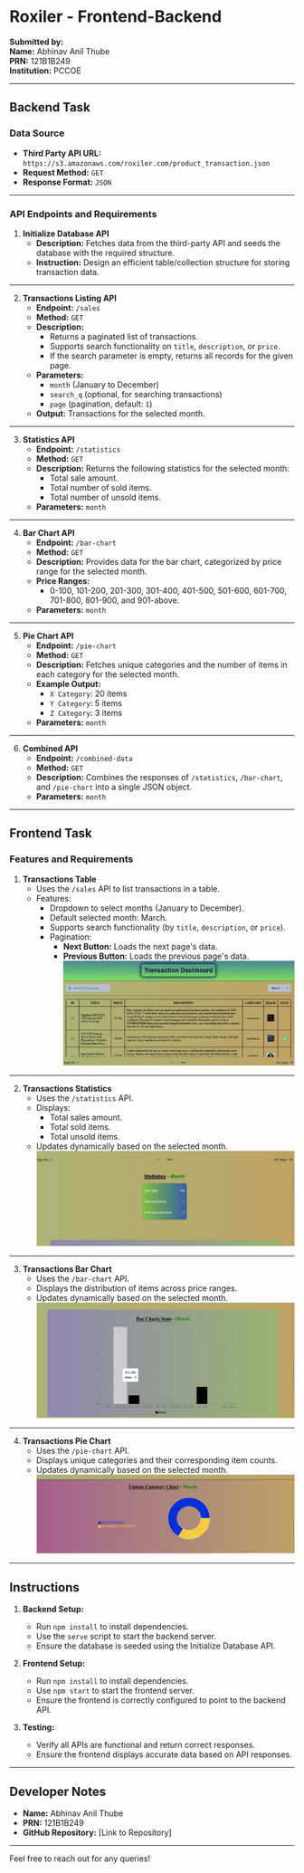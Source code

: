 # Roxiler - Frontend-Backend

**Submitted by:**  
**Name:** Abhinav Anil Thube  
**PRN:** 121B1B249  
**Institution:** PCCOE  

---

## Backend Task

### Data Source
- **Third Party API URL:** `https://s3.amazonaws.com/roxiler.com/product_transaction.json`  
- **Request Method:** `GET`  
- **Response Format:** `JSON`  

---

### API Endpoints and Requirements

1. **Initialize Database API**
   - **Description:** Fetches data from the third-party API and seeds the database with the required structure.
   - **Instruction:** Design an efficient table/collection structure for storing transaction data.

---

2. **Transactions Listing API**
   - **Endpoint:** `/sales`
   - **Method:** `GET`
   - **Description:**
     - Returns a paginated list of transactions.
     - Supports search functionality on `title`, `description`, or `price`.
     - If the search parameter is empty, returns all records for the given page.
   - **Parameters:**
     - `month` (January to December)
     - `search_q` (optional, for searching transactions)
     - `page` (pagination, default: `1`)
   - **Output:** Transactions for the selected month.

---

3. **Statistics API**
   - **Endpoint:** `/statistics`
   - **Method:** `GET`
   - **Description:** Returns the following statistics for the selected month:
     - Total sale amount.
     - Total number of sold items.
     - Total number of unsold items.
   - **Parameters:** `month`


---

4. **Bar Chart API**
   - **Endpoint:** `/bar-chart`
   - **Method:** `GET`
   - **Description:** Provides data for the bar chart, categorized by price range for the selected month.
   - **Price Ranges:**
     - 0-100, 101-200, 201-300, 301-400, 401-500, 501-600, 601-700, 701-800, 801-900, and 901-above.
   - **Parameters:** `month`


---

5. **Pie Chart API**
   - **Endpoint:** `/pie-chart`
   - **Method:** `GET`
   - **Description:** Fetches unique categories and the number of items in each category for the selected month.
   - **Example Output:**
     - `X Category`: 20 items
     - `Y Category`: 5 items
     - `Z Category`: 3 items
   - **Parameters:** `month`


---

6. **Combined API**
   - **Endpoint:** `/combined-data`
   - **Method:** `GET`
   - **Description:** Combines the responses of `/statistics`, `/bar-chart`, and `/pie-chart` into a single JSON object.
   - **Parameters:** `month`

---

## Frontend Task

### Features and Requirements

1. **Transactions Table**
   - Uses the `/sales` API to list transactions in a table.
   - Features:
     - Dropdown to select months (January to December).  
     - Default selected month: March.
     - Supports search functionality (by `title`, `description`, or `price`).
     - Pagination:
       - **Next Button:** Loads the next page's data.
       - **Previous Button:** Loads the previous page's data.
   ![Roxiler System](./frontend/screen%20shots/transaction.jpg)


---

2. **Transactions Statistics**
   - Uses the `/statistics` API.
   - Displays:
     - Total sales amount.
     - Total sold items.
     - Total unsold items.
   - Updates dynamically based on the selected month.
![Roxiler System](./frontend/screen%20shots/statistics.jpg)


---

3. **Transactions Bar Chart**
   - Uses the `/bar-chart` API.
   - Displays the distribution of items across price ranges.
   - Updates dynamically based on the selected month.
   ![Roxiler System](./frontend/screen%20shots/barChart.jpg)


---

4. **Transactions Pie Chart**
   - Uses the `/pie-chart` API.
   - Displays unique categories and their corresponding item counts.
   - Updates dynamically based on the selected month.
   ![Roxiler System](./frontend/screen%20shots/PieChart.jpg)


---

## Instructions
1. **Backend Setup:**
   - Run `npm install` to install dependencies.
   - Use the `serve` script to start the backend server.
   - Ensure the database is seeded using the Initialize Database API.

2. **Frontend Setup:**
   - Run `npm install` to install dependencies.
   - Use `npm start` to start the frontend server.
   - Ensure the frontend is correctly configured to point to the backend API.

3. **Testing:**
   - Verify all APIs are functional and return correct responses.
   - Ensure the frontend displays accurate data based on API responses.

---

## Developer Notes
- **Name:** Abhinav Anil Thube  
- **PRN:** 121B1B249  
- **GitHub Repository:** [Link to Repository]  

--- 

Feel free to reach out for any queries!
